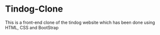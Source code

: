 # Tindog-Clone
This is a front-end clone of the tindog website which has been done using HTML, CSS and BootStrap
